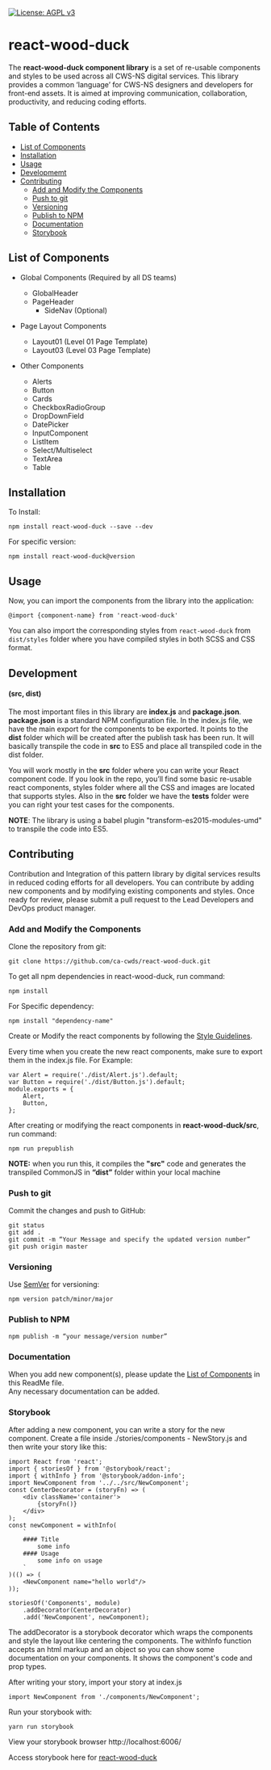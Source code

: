 [![License: AGPL v3](https://img.shields.io/badge/License-AGPL%20v3-blue.svg)](https://www.gnu.org/licenses/agpl-3.0)

# react-wood-duck

The **react-wood-duck component library** is a set of re-usable components and styles to be used across all CWS-NS digital services. This library provides a common ‘language’ for CWS-NS designers and developers for front-end assets. It is aimed at improving communication, collaboration, productivity, and reducing coding efforts.

## Table of Contents

* [List of Components](#list-of-components)
* [Installation](#installation)
* [Usage](#usage)
* [Developmemt](#development)
* [Contributing](#contributing)
	* [Add and Modify the Components](#add-and-modify-the-components)
	* [Push to git](#push-to-git)
	* [Versioning](#versioning)
	* [Publish to NPM](#publish-to-npm)
	* [Documentation](#documentation)
	* [Storybook](#storybook)

## List of Components
* Global Components (Required by all DS teams)
	* GlobalHeader
	* PageHeader
        * SideNav (Optional)

* Page Layout Components
	* Layout01 (Level 01 Page Template)
	* Layout03 (Level 03 Page Template)

* Other Components
	* Alerts
	* Button
	* Cards
	* CheckboxRadioGroup
	* DropDownField
	* DatePicker
	* InputComponent
	* ListItem
	* Select/Multiselect
	* TextArea
	* Table

## Installation

To Install:

	npm install react-wood-duck --save --dev

For specific version:

	npm install react-wood-duck@version

## Usage

Now, you can import the components from the library into the application:

	@import {component-name} from 'react-wood-duck'

You can also import the corresponding styles from `react-wood-duck` from `dist/styles` folder where you have compiled styles in both SCSS and CSS format.

## Development
#### (src, dist)

The most important files in this library are **index.js** and **package.json**. **package.json** is a standard NPM configuration file. In the index.js file, we have the main export for the components to be exported. It points to the **dist** folder which will be created after the publish task has been run. It will basically transpile the code in **src** to ES5 and place all transpiled code in the dist folder.

You will work mostly in the **src** folder where you can write your React component code. If you look in the repo, you’ll find some basic re-usable react components, styles folder where all the CSS and images are located that supports styles. Also in the **src** folder we have the __tests__ folder were you can right your test cases for the components.

**NOTE**: The library is using a babel plugin "transform-es2015-modules-umd" to transpile the code into ES5.

## Contributing

Contribution and Integration of this pattern library by digital services results in reduced coding efforts for all developers. You can contribute by adding new components and by modifying existing components and styles. Once ready for review, please submit a pull request to the Lead Developers and DevOps product manager.

### Add and Modify the Components

Clone the repository from git:

	git clone https://github.com/ca-cwds/react-wood-duck.git

To get all npm dependencies in react-wood-duck, run command:

	npm install 
	
For Specific dependency: 

	npm install "dependency-name" 

Create or Modify the react components by following the [Style Guidelines](https://github.com/airbnb/javascript/tree/master/react).

Every time when you create the new react components, make sure to export them in the index.js file.
For Example:

	var Alert = require('./dist/Alert.js').default;
	var Button = require('./dist/Button.js').default;
	module.exports = {
		Alert,
		Button,
	};
		
After creating or modifying the react components in **react-wood-duck/src**,
run command:

	npm run prepublish
	
**NOTE:** when you run this, it compiles the **"src"** code and generates the transpiled CommonJS in **“dist”** folder within your local machine 
        
### Push to git

Commit the changes and push to GitHub:
        
	git status 
	git add . 
	git commit -m “Your Message and specify the updated version number” 
	git push origin master  
 	
### Versioning

Use [SemVer](http://semver.org/) for versioning:

	npm version patch/minor/major
	
### Publish to NPM

	npm publish -m “your message/version number”
	
### Documentation

When you add new component(s), please update the [List of Components](#list-of-components) in this ReadMe file.			
Any necessary documentation can be added.

### Storybook

After adding a new component, you can write a story for the new component. Create a file
inside ./stories/components - NewStory.js and then write your story like this:

	import React from 'react';
	import { storiesOf } from '@storybook/react';
	import { withInfo } from '@storybook/addon-info';
	import NewComponent from '../../src/NewComponent';
	const CenterDecorator = (storyFn) => (
		<div className='container'>
			{storyFn()}
		</div>
	);
	const newComponent = withInfo(
		`
		#### Title
			some info
		#### Usage
			some info on usage
		`
	)(() => (
		<NewComponent name="hello world"/>
	));

	storiesOf('Components', module)
		.addDecorator(CenterDecorator)
		.add('NewComponent', newComponent);

The addDecorator is a storybook decorator which wraps the components and style the layout like
centering the components. The withInfo function accepts an html markup and an object so you can
show some documentation on your components. It shows the component's code and prop types.

After writing your story, import your story at index.js

	import NewComponent from './components/NewComponent';

Run your storybook with:
	
	yarn run storybook

View your storybook browser http://localhost:6006/

Access storybook here for [react-wood-duck](https://ca-cwds.github.io/react-wood-duck/)

